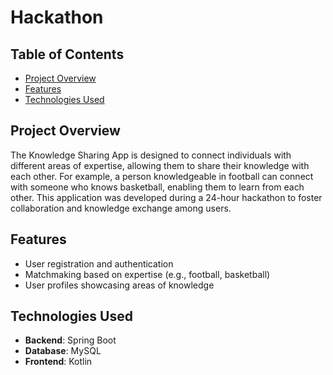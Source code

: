 # Hackathon

## Table of Contents
- [Project Overview](#project-overview)
- [Features](#features)
- [Technologies Used](#technologies-used)

## Project Overview
The Knowledge Sharing App is designed to connect individuals with different areas of expertise, allowing them to share their knowledge with each other. For example, a person knowledgeable in football can connect with someone who knows basketball, enabling them to learn from each other. This application was developed during a 24-hour hackathon to foster collaboration and knowledge exchange among users.

## Features
- User registration and authentication
- Matchmaking based on expertise (e.g., football, basketball)
- User profiles showcasing areas of knowledge

## Technologies Used
- **Backend**: Spring Boot
- **Database**: MySQL
- **Frontend**: Kotlin
